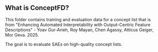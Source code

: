 ## What is ConceptFD?

This folder contains training and evaluation data for a concept list that is from "Enhancing Automated Interpretability with Output-Centric Feature Descriptions" - Yoav Gur-Arieh, Roy Mayan, Chen Agassy, Atticus Geiger, Mor Geva. 2025.

The goal is to evaluate SAEs on high-quality concept lists.